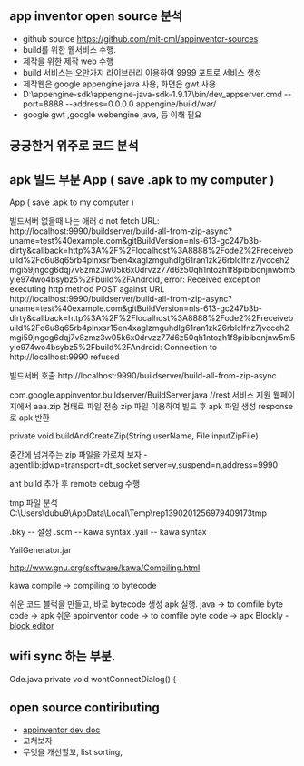 


## app inventor open source 분석 
- github source https://github.com/mit-cml/appinventor-sources
- build를 위한 웹서비스 수행.
- 제작을 위한 제작 web 수행
- build 서비스는 오만가지 라이브러리 이용하여 9999 포트로 서비스 생성
- 제작웹은  google appengine java 사용, 화면은 gwt 사용
- D:\appengine-sdk\appengine-java-sdk-1.9.17\bin\/dev_appserver.cmd --port=8888 --address=0.0.0.0 appengine/build/war/
- google gwt ,google webengine java, 등 이해 필요


## 궁긍한거 위주로 코드 분석

## apk 빌드 부분  App ( save .apk to my computer )

<td class="ode-ContextMenuItem ode-ContextMenuItem-disabled" id="gwt-uid-20" role="menuitem" colspan="2">App ( save .apk to my computer )</td>

빌드서버 없을때 나는 애러 
d not fetch URL:
http://localhost:9990/buildserver/build-all-from-zip-async?uname=test%40example.com&gitBuildVersion=nls-613-gc247b3b-dirty&callback=http%3A%2F%2Flocalhost%3A8888%2Fode2%2Freceivebuild%2Fd6u8q65rb4pinxsr15en4xaglzmguhdlg61ran1zk26rblclfnz7jvcceh2mgi59jngcg6dqj7v8zmz3w05k6x0drvzz77d6z50qh1ntozh1f8pibibonjnw5m5yie974wo4bsybz5%2Fbuild%2FAndroid, error: Received exception executing http method POST against URL http://localhost:9990/buildserver/build-all-from-zip-async?uname=test%40example.com&gitBuildVersion=nls-613-gc247b3b-dirty&callback=http%3A%2F%2Flocalhost%3A8888%2Fode2%2Freceivebuild%2Fd6u8q65rb4pinxsr15en4xaglzmguhdlg61ran1zk26rblclfnz7jvcceh2mgi59jngcg6dqj7v8zmz3w05k6x0drvzz77d6z50qh1ntozh1f8pibibonjnw5m5yie974wo4bsybz5%2Fbuild%2FAndroid: Connection to http://localhost:9990 refused

빌드서버 호출
http://localhost:9990/buildserver/build-all-from-zip-async

com.google.appinventor.buildserver/BuildServer.java   //rest 서비스 지원
웹페이지에서 aaa.zip 형태로 파일 전송
zip 파일 이용하여 빌드 후 apk 파일 생성
response 로 apk 반환

private void buildAndCreateZip(String userName, File inputZipFile)

중간에 넘겨주는 zip 파일을 가로채 보자  -agentlib:jdwp=transport=dt_socket,server=y,suspend=n,address=9990

ant build 추가 후 remote debug  수행
<jvmarg line="-agentlib:jdwp=transport=dt_socket,server=y,suspend=n,address=9950" />

tmp 파일 분석
C:\Users\dubu9\AppData\Local\Temp\rep1390201256979409173tmp

.bky -- 설정
.scm -- kawa syntax
.yail -- kawa syntax

YailGenerator.jar

http://www.gnu.org/software/kawa/Compiling.html

kawa compile  -> compiling to bytecode

쉬운 코드 블럭을 만들고,  바로 bytecode 생성  apk 실행. 
java   -> to comfile byte code  -> apk
쉬운 appinventor code -> to comfile byte code  -> apk
 Blockly - [block editor](https://code.google.com/p/blockly/)

## wifi sync 하는 부분.

Ode.java
  private void wontConnectDialog() {
  
  
## open source contiributing
- [appinventor dev doc](https://developers.google.com/blockly/)
- 고쳐보자
- 무엇을 개선할꼬, list sorting,

